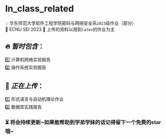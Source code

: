 # In_class_related

💡 华东师范大学软件工程学院密码与网络安全系`2023`级作业（部分）  
📌 ECNU SEI 2023
📌 上传的资料以用到`latex`的作业为主

## 🔥 ***暂时包含***：  
1️⃣ 计算机网络实验报告  
2️⃣ 操作系统实验报告  

## 🚀 ***正在上传***：  
1️⃣ 形式语言与自动机理论作业  
2️⃣ 数据库实践报告

### ⏳ 将会持续更新\~如果能帮助到学弟学妹的话记得留下一个免费的star哦\~  

